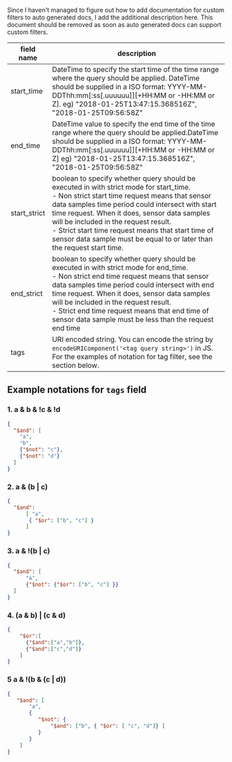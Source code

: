 Since I haven't managed to figure out how to add documentation for custom filters to auto generated docs, I add the additional description here. This document should be removed as soon as auto generated docs can support custom filters.

| field name   | description                              |
| ------------ | ---------------------------------------- |
| start_time   | DateTime to specify the start time of the time range where the query should be applied. DateTime should be supplied in a ISO format: YYYY-MM-DDThh:mm[:ss[.uuuuuu]][+HH:MM or -HH:MM or Z]. eg) "2018-01-25T13:47:15.368516Z", "2018-01-25T09:56:58Z"|
| end_time     | DateTime value to specify the end time of the time range where the query should be applied.DateTime should be supplied in a ISO format: YYYY-MM-DDThh:mm[:ss[.uuuuuu]][+HH:MM or -HH:MM or Z] eg) "2018-01-25T13:47:15.368516Z", "2018-01-25T09:56:58Z"|
| start_strict | boolean to specify whether query should be executed in with strict mode for start_time.<br />- Non strict start time request means that sensor data samples time period could intersect with start time request. When it does, sensor data samples will be included in the request result.<br />- Strict start time request means that start time of sensor data sample must be equal to  or later than the request start time. |
| end_strict   | boolean to specify whether query should be executed in with strict mode for end_time.<br />- Non strict end time request means that sensor data samples time period could intersect with end time request. When it does, sensor data samples will be included in the request result.<br />- Strict end time request means that end time of sensor data sample must be less than the request end time |
| tags         | URI encoded string. You can encode the string by `encodeURIComponent('<tag query string>')` in JS. For the examples of notation for tag filter, see the section below.

## Example notations for `tags` field

### 1. a & b & !c & !d 

```json
{
  "$and": [
    "a", 
    "b", 
    {"$not": "c"},
    {"$not": "d"}
  ]
}
```


### 2. a & (b | c)

```json
{
  "$and": 
      [ "a", 
       { "$or": ["b", "c"] }
      ]
}
```


### 3. a & !(b | c)

```json
{
  "$and": [
      "a",
      {"$not": {"$or": ["b", "c"] }}
  ]
}
```
### 4. (a & b) | (c & d)

```json
{
    "$or":[
      {"$and":["a","b"]},
      {"$and":["c","d"]}
    ]
}
```


### 5 a & !(b & (c | d))

```json
{
   "$and": [
       "a",
       { 
          "$not": {
              "$and": ["b", { "$or": [ "c", "d"]} ]
          }
       }
    ]
}
```
